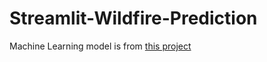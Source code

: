 # Streamlit-Wildfire-Prediction

Machine Learning model is from [this project](https://github.com/e96031413/Forest-Fire-Area-Classification)

